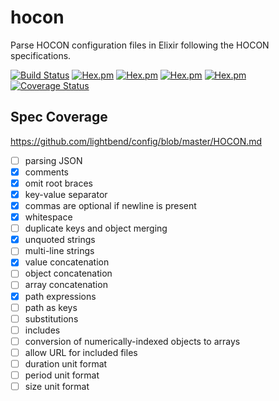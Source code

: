 # hocon
Parse HOCON configuration files in Elixir following the HOCON specifications.

[![Build Status](https://travis-ci.org/zookzook/hocon.svg?branch=master)](https://travis-ci.org/zookzook/hocon)
[![Hex.pm](https://img.shields.io/hexpm/v/hocon.svg)](https://hex.pm/packages/hocon)
[![Hex.pm](https://img.shields.io/hexpm/dt/hocon.svg)](https://hex.pm/packages/hocon)
[![Hex.pm](https://img.shields.io/hexpm/dw/hocon.svg)](https://hex.pm/packages/hocon)
[![Hex.pm](https://img.shields.io/hexpm/dd/hocon.svg)](https://hex.pm/packages/hocon)
[![Coverage Status](https://coveralls.io/repos/github/zookzook/hocon/badge.svg?branch=master)](https://coveralls.io/github/zookzook/hocon?branch=master)

## Spec Coverage

https://github.com/lightbend/config/blob/master/HOCON.md

- [ ] parsing JSON
- [x] comments
- [x] omit root braces
- [x] key-value separator
- [x] commas are optional if newline is present
- [x] whitespace
- [ ] duplicate keys and object merging
- [x] unquoted strings
- [ ] multi-line strings
- [x] value concatenation
- [ ] object concatenation
- [ ] array concatenation
- [x] path expressions
- [ ] path as keys
- [ ] substitutions
- [ ] includes
- [ ] conversion of numerically-indexed objects to arrays
- [ ] allow URL for included files
- [ ] duration unit format
- [ ] period unit format
- [ ] size unit format